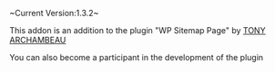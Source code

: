 ~Current Version:1.3.2~



This addon is an addition to the plugin "WP Sitemap Page" by [TONY ARCHAMBEAU]([url](https://tonyarchambeau.com/))

You can also become a participant in the development of the plugin

